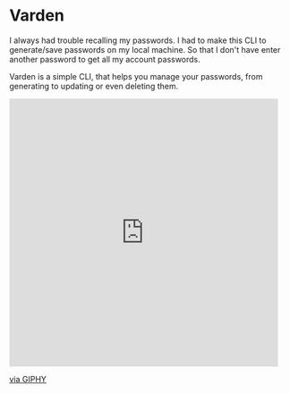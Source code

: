 # Varden 

I always had trouble recalling my passwords. I had to make this CLI to generate/save passwords on my local machine. So that I don't have enter another password to get all my account passwords. 

Varden is a simple CLI, that helps you manage your passwords, from generating to updating or even deleting them. 


<iframe src="https://giphy.com/embed/SwP1HunIXetehTvy43" width="480" height="480" style="" frameBorder="0" class="giphy-embed" allowFullScreen></iframe><p><a href="https://giphy.com/gifs/wip-wednesday-artismycareer-SwP1HunIXetehTvy43">via GIPHY</a></p>